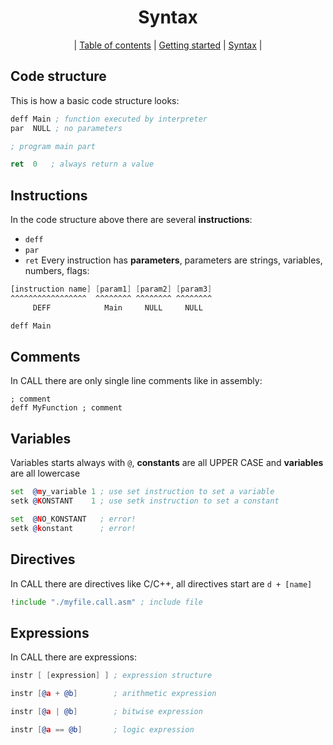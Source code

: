 <div align="center">

# Syntax
| [Table of contents](./manual.md) | [Getting started](./getting_started.md) | [Syntax](./syntax.md) |

</div>

## Code structure
This is how a basic code structure looks:
```asm
deff Main ; function executed by interpreter
par  NULL ; no parameters

; program main part

ret  0   ; always return a value
```
## Instructions
In the code structure above there are several **instructions**:
 - `deff`
 - `par`
 - `ret`
Every instruction has **parameters**, parameters are strings, variables,
numbers, flags:
```asm
[instruction name] [param1] [param2] [param3]
^^^^^^^^^^^^^^^^^  ^^^^^^^^ ^^^^^^^^ ^^^^^^^^
     DEFF            Main     NULL     NULL

deff Main
```

## Comments
In CALL there are only single line comments like in assembly:
```
; comment
deff MyFunction ; comment
```

## Variables
Variables starts always with `@`, **constants** are all UPPER CASE and
**variables** are all lowercase
```asm
set  @my_variable 1 ; use set instruction to set a variable
setk @KONSTANT    1 ; use setk instruction to set a constant

set  @NO_KONSTANT   ; error!
setk @konstant      ; error!
```

## Directives
In CALL there are directives like C/C++, all directives start are `d + [name]`
```asm
!include "./myfile.call.asm" ; include file
```

## Expressions
In CALL there are expressions:
```asm
instr [ [expression] ] ; expression structure

instr [@a + @b]        ; arithmetic expression

instr [@a | @b]        ; bitwise expression

instr [@a == @b]       ; logic expression
```
